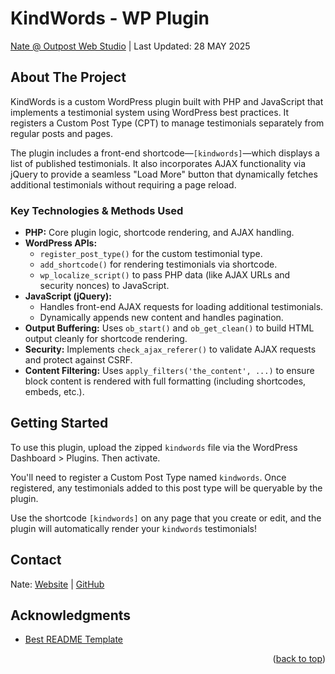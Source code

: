 <a id="readme-top"></a>

# KindWords - WP Plugin

<a href="https://outpostwebstudio.com/" target="_blank" rel="author">Nate @ Outpost Web Studio</a> | Last Updated: 28 MAY 2025

<!-- ABOUT THE PROJECT -->

## About The Project

KindWords is a custom WordPress plugin built with PHP and JavaScript that implements a testimonial system using WordPress best practices. It registers a Custom Post Type (CPT) to manage testimonials separately from regular posts and pages.

The plugin includes a front-end shortcode—`[kindwords]`—which displays a list of published testimonials. It also incorporates AJAX functionality via jQuery to provide a seamless "Load More" button that dynamically fetches additional testimonials without requiring a page reload.

<!-- <div align="center">

![screenshot1](screenshots/screenshot1.png "before")
![screenshot2](screenshots/screenshot2.png "after")

</div> -->

### Key Technologies & Methods Used

-   **PHP:** Core plugin logic, shortcode rendering, and AJAX handling.
-   **WordPress APIs:**
    -   `register_post_type()` for the custom testimonial type.
    -   `add_shortcode()` for rendering testimonials via shortcode.
    -   `wp_localize_script()` to pass PHP data (like AJAX URLs and security nonces) to JavaScript.
-   **JavaScript (jQuery):**
    -   Handles front-end AJAX requests for loading additional testimonials.
    -   Dynamically appends new content and handles pagination.
-   **Output Buffering:** Uses `ob_start()` and `ob_get_clean()` to build HTML output cleanly for shortcode rendering.
-   **Security:** Implements `check_ajax_referer()` to validate AJAX requests and protect against CSRF.
-   **Content Filtering:** Uses `apply_filters('the_content', ...)` to ensure block content is rendered with full formatting (including shortcodes, embeds, etc.).

<!-- GETTING STARTED -->

## Getting Started

To use this plugin, upload the zipped `kindwords` file via the WordPress Dashboard > Plugins. Then activate.

You'll need to register a Custom Post Type named `kindwords`. Once registered, any testimonials added to this post type will be queryable by the plugin.

Use the shortcode `[kindwords]` on any page that you create or edit, and the plugin will automatically render your `kindwords` testimonials!

<!-- CONTACT -->

## Contact

Nate: [Website](https://outpostwebstudio.com/lets-talk-shop/) | [GitHub](https://github.com/nvsmith)

<!-- ACKNOWLEDGMENTS -->

## Acknowledgments

-   [Best README Template](https://github.com/othneildrew/Best-README-Template/tree/master)

<p align="right">(<a href="#readme-top">back to top</a>)</p>
